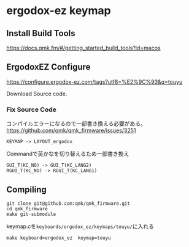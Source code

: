 # ergodox-ez keymap

## Install Build Tools
https://docs.qmk.fm/#/getting_started_build_tools?id=macos

## ErgodoxEZ Configure
https://configure.ergodox-ez.com/tags?utf8=%E2%9C%93&q=touyu

Download Source code.

### Fix Source Code

コンパイルエラーになるので一部書き換える必要がある。
https://github.com/qmk/qmk_firmware/issues/3251
```
KEYMAP -> LAYOUT_ergodox
```

Commandで英かなを切り替えるため一部書き換え
```
GUI_T(KC_NO) -> GUI_T(KC_LANG2)
RGUI_T(KC_NO) -> RGUI_T(KC_LANG1)
```

## Compiling
```
git clone git@github.com:qmk/qmk_firmware.git
cd qmk_firmware
make git-submodule
```

keymap.cを`keyboards/ergodox_ez/keymaps/touyu/`に入れる

``` 
make keyboard=ergodox_ez  keymap=touyu
```
